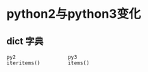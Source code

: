 python2与python3变化
====================

## dict 字典

    py2                 py3
    iteritems()         items()
